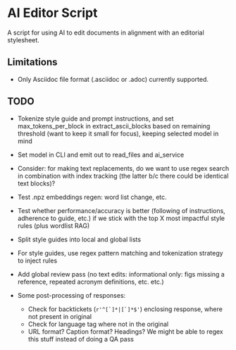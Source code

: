 
# AI Editor Script

A script for using AI to edit documents in alignment with an editorial stylesheet.

## Limitations

* Only Asciidoc file format (.asciidoc or .adoc) currently supported.

## TODO

* Tokenize style guide and prompt instructions, and set max_tokens_per_block in extract_ascii_blocks based on remaining threshold (want to keep it small for focus), keeping selected model in mind

* Set model in CLI and emit out to read_files and ai_service

* Consider: for making text replacements, do we want to use regex search in combination with index tracking (the latter b/c there could be identical text blocks)?

* Test .npz embeddings regen: word list change, etc.

* Test whether performance/accuracy is better (following of instructions, adherence to guide, etc.) if we stick with the top X most impactful style rules (plus wordlist RAG)

* Split style guides into local and global lists

* For style guides, use regex pattern matching and tokenization strategy to inject rules

* Add global review pass (no text edits: informational only: figs missing a reference, repeated acronym definitions, etc. etc.)

* Some post-processing of responses:
  * Check for backtickets (```r'^[`]*|[`]*$'```) enclosing response, where not present in original
  * Check for language tag where not in the original
  * URL format? Caption format? Headings? We might be able to regex this stuff instead of doing a QA pass 

  
